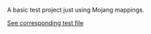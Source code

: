 A basic test project just using Mojang mappings.

[See corresponding test file](../../../java/cc/tweaked/vanillaextract/MojmapTest.java)

